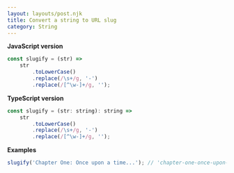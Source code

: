 ```yaml
---
layout: layouts/post.njk
title: Convert a string to URL slug
category: String
---
```


**JavaScript version**

```js
const slugify = (str) =>
	str
		.toLowerCase()
		.replace(/\s+/g, '-')
		.replace(/[^\w-]+/g, '');
```

**TypeScript version**

```js
const slugify = (str: string): string =>
	str
		.toLowerCase()
		.replace(/\s+/g, '-')
		.replace(/[^\w-]+/g, '');
```

**Examples**

```js
slugify('Chapter One: Once upon a time...'); // 'chapter-one-once-upon-a-time'
```
